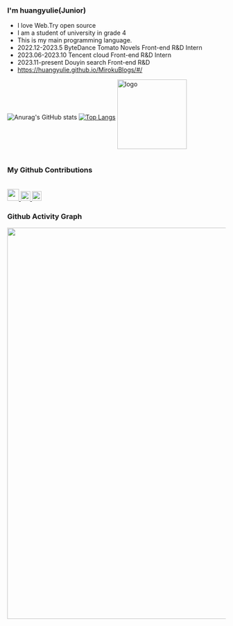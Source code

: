 ### I'm huangyulie(Junior)
 - I love Web.Try open source
 - I am a student of university in grade 4
 - This is my main programming language.
 - 2022.12-2023.5 ByteDance Tomato Novels Front-end R&D Intern
 - 2023.06-2023.10 Tencent cloud Front-end R&D Intern
 - 2023.11-present Douyin search Front-end R&D 
 - https://huangyulie.github.io/MirokuBlogs/#/


![Anurag's GitHub stats](https://github-readme-stats.vercel.app/api?username=huangyulie&show_icons=true&bg_color=00000000)
[![Top Langs](https://github-readme-stats.vercel.app/api/top-langs/?username=huangyulie)](https://github.com/huangyulie/github-readme-stats)
<img src="https://github-profile-trophy.vercel.app/?username=huangyulie&theme=flat&column=8" alt="logo" height="160" align="center" style="margin: auto; margin-bottom: 15px;" />

### My Github Contributions

<br>
<a href="#">
<img height="27px" src="https://user-images.githubusercontent.com/41336612/118458463-5c9aeb00-b72d-11eb-947f-5a1f6a7f8b9e.png" />
</a>
<a href="https://github.com/Tencent/OMI">
  <img alt="Tencent" width="22px" src="https://user-images.githubusercontent.com/41336612/118458817-b1d6fc80-b72d-11eb-8bcc-f4c995635ca3.png" />
</a>

<a href="https://github.com/arco-design/arco-design">
  <img alt="arco-design" width="22px" src="https://avatars.githubusercontent.com/u/64576149?s=200&v=4" />
</a>




### Github Activity Graph

<img style="width: 900px;" src="https://github-readme-activity-graph.vercel.app/graph?username=huangyulie&theme=vue&bg_color=ffffff&point=009e24&hide_border=true&custom_title=Activity%20Graph" />

